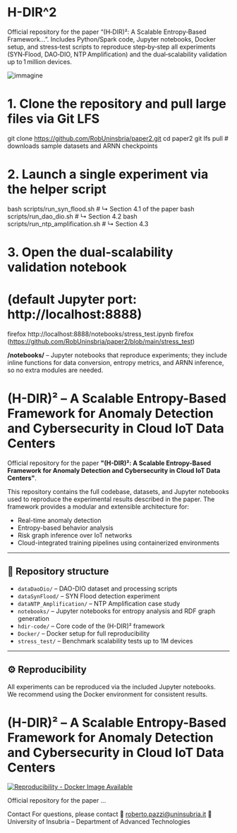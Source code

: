 # H-DIR^2
Official repository for the paper “(H‑DIR)²: A Scalable Entropy‑Based Framework…”.
Includes Python/Spark code, Jupyter notebooks, Docker setup, and stress‑test scripts to reproduce step‑by‑step all experiments (SYN‑Flood, DAO‑DIO, NTP Amplification) and the dual‑scalability validation up to 1 million devices.

![immagine](https://github.com/user-attachments/assets/af9ca67e-dc0f-443f-956c-7517f23ab899)


# 1. Clone the repository and pull large files via Git LFS
git clone https://github.com/RobUninsbria/paper2.git
cd paper2
git lfs pull              # downloads sample datasets and ARNN checkpoints

# 2. Launch a single experiment via the helper script
bash scripts/run_syn_flood.sh          # ↳ Section 4.1 of the paper
bash scripts/run_dao_dio.sh            # ↳ Section 4.2
bash scripts/run_ntp_amplification.sh  # ↳ Section 4.3

# 3. Open the dual‑scalability validation notebook
#    (default Jupyter port: http://localhost:8888)
firefox http://localhost:8888/notebooks/stress_test.ipynb
firefox (https://github.com/RobUninsbria/paper2/blob/main/stress_test)


**/notebooks/** – Jupyter notebooks that reproduce  experiments; they include inline functions for data conversion, entropy metrics, and ARNN inference, so no extra modules are needed.
# (H-DIR)² – A Scalable Entropy-Based Framework for Anomaly Detection and Cybersecurity in Cloud IoT Data Centers

Official repository for the paper **"(H-DIR)²: A Scalable Entropy-Based Framework for Anomaly Detection and Cybersecurity in Cloud IoT Data Centers"**.

This repository contains the full codebase, datasets, and Jupyter notebooks used to reproduce the experimental results described in the paper. The framework provides a modular and extensible architecture for:
- Real-time anomaly detection
- Entropy-based behavior analysis
- Risk graph inference over IoT networks
- Cloud-integrated training pipelines using containerized environments

---

## 📁 Repository structure

- `dataDaoDio/` – DAO-DIO dataset and processing scripts  
- `dataSynFlood/` – SYN Flood detection experiment  
- `dataNTP_Amplification/` – NTP Amplification case study  
- `notebooks/` – Jupyter notebooks for entropy analysis and RDF graph generation  
- `hdir-code/` – Core code of the (H-DIR)² framework  
- `Docker/` – Docker setup for full reproducibility  
- `stress_test/` – Benchmark scalability tests up to 1M devices  

---

## ⚙️ Reproducibility

All experiments can be reproduced via the included Jupyter notebooks.  
We recommend using the Docker environment for consistent results.

# (H-DIR)² – A Scalable Entropy-Based Framework for Anomaly Detection and Cybersecurity in Cloud IoT Data Centers

[![Reproducibility - Docker Image Available](https://img.shields.io/badge/Reproducibility-Docker%20Image%20Available-blue?logo=docker&style=flat-square)](https://drive.google.com/drive/folders/1N4z_YojP46xP9XWdiLqxism9JbzqV9NKO?usp=drive_link)

Official repository for the paper ...


Contact
For questions, please contact
📧 roberto.pazzi@uninsubria.it
🔬 University of Insubria – Department of Advanced Technologies
